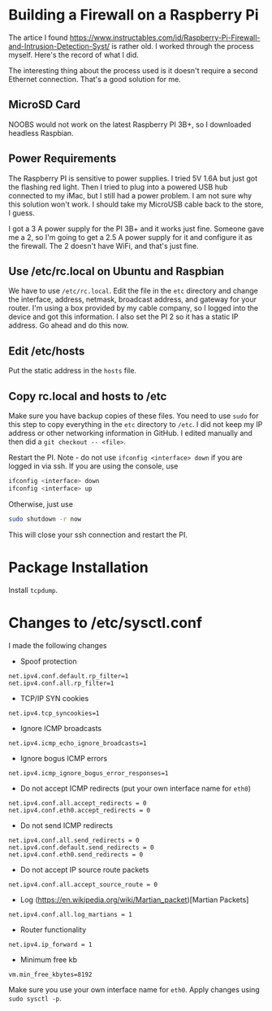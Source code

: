 # Building a Firewall on a Raspberry Pi

The artice I found https://www.instructables.com/id/Raspberry-Pi-Firewall-and-Intrusion-Detection-Syst/ is rather old. I worked through the process myself. Here's the record of what I did.

The interesting thing about the process used is it doesn't require a second Ethernet connection. That's a good solution for me.

## MicroSD Card

NOOBS would not work on the latest Raspberry PI 3B+, so I downloaded headless Raspbian.

## Power Requirements

The Raspberry PI is sensitive to power supplies. I tried 5V 1.6A but just got the flashing red light. Then I tried to plug into a powered USB hub connected to my iMac, but I still had a power problem. I am not sure why this solution won't work. I should take my MicroUSB cable back to the store, I guess.

I got a 3 A power supply for the PI 3B+ and it works just fine. Someone gave me a 2, so I'm going to get a 2.5 A power supply for it and configure it as the firewall. The 2 doesn't have WiFi, and that's just fine.

## Use /etc/rc.local on Ubuntu and Raspbian

We have to use `/etc/rc.local`. Edit the file in the `etc` directory and change the interface, address, netmask, broadcast address, and gateway for your router. I'm using a box provided by my cable company, so I logged into the device and got this information. I also set the PI 2 so it has a static IP address. Go ahead and do this now.

## Edit /etc/hosts

Put the static address in the `hosts` file.

## Copy rc.local and hosts to /etc

Make sure you have backup copies of these files. You need to use `sudo` for this step to copy everything in the `etc` directory to `/etc`. I did not keep my IP address or other networking information in GitHub. I edited manually and then did a `git checkout -- <file>`.

Restart the PI. Note - do not use `ifconfig <interface> down` if you are logged in via ssh. If you are using the console, use

```bash
ifconfig <interface> down
ifconfig <interface> up
```

Otherwise, just use

```bash
sudo shutdown -r now
```

This will close your ssh connection and restart the PI.

# Package Installation

Install `tcpdump`.

# Changes to /etc/sysctl.conf

I made the following changes

- Spoof protection

```
net.ipv4.conf.default.rp_filter=1
net.ipv4.conf.all.rp_filter=1
```

- TCP/IP SYN cookies

```
net.ipv4.tcp_syncookies=1
```

- Ignore ICMP broadcasts

```
net.ipv4.icmp_echo_ignore_broadcasts=1
```

- Ignore bogus ICMP errors

```
net.ipv4.icmp_ignore_bogus_error_responses=1
```

- Do not accept ICMP redirects (put your own interface name for `eth0`)

```
net.ipv4.conf.all.accept_redirects = 0
net.ipv4.conf.eth0.accept_redirects = 0
```

- Do not send ICMP redirects

```
net.ipv4.conf.all.send_redirects = 0
net.ipv4.conf.default.send_redirects = 0
net.ipv4.conf.eth0.send_redirects = 0
```

- Do not accept IP source route packets

```
net.ipv4.conf.all.accept_source_route = 0
```

- Log (https://en.wikipedia.org/wiki/Martian_packet)[Martian Packets]

```
net.ipv4.conf.all.log_martians = 1
```

- Router functionality

```
net.ipv4.ip_forward = 1
```

- Minimum free kb

```
vm.min_free_kbytes=8192
```

Make sure you use your own interface name for `eth0`. Apply changes using `sudo sysctl -p`.
